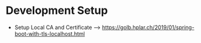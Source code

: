 

# Development Setup

* Setup Local CA and Certificate --> https://golb.hplar.ch/2019/01/spring-boot-with-tls-localhost.html 
